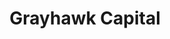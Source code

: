 ---
layout: firm_page
title: "Grayhawk Capital"
id: "grayhawk.vc"
permalink: "/grayhawkcapitalgrayhawk.vc/"
website: "https://www.grayhawk.vc"
offices: "Scottsdale (United States)"
investment_stages: "Series A, Series B, Series C"
portfolio_companies: "eVisit, Mindset Medical, Inc, FindMine"
portfolio_link: "https://www.grayhawk.vc/portfolio"
investment_markets: "Customer Centric Software, Healthcare IT, Cybersecurity, FinTech, Business Productivity and Communications, SaaS, Enterprise Software"
founded_year: "1999"
description: "Grayhawk Capital is a venture capital firm investing primarily in B2B disruptive SaaS solutions. They focus on early-growth stage companies with strong management teams and a large addressable market. Their investments span various sectors including healthcare IT, cybersecurity, and fintech."
linkedin: "https://www.linkedin.com/company/grayhawk-capital_102686/"
twitter: ""
instagram: ""
team_page: "https://www.grayhawk.vc/team-4"
investor_type: "Venture Capital"
crunchbase: "https://www.crunchbase.com/organization/grayhawk-venture-partners"
pitchbook: ""

# SEO Optimization
meta_title: "Grayhawk Capital - VC Firm - projectstartups.com"
meta_description: "Grayhawk Capital, Grayhawk Capital is a venture capital firm investing primarily in B2B disruptive SaaS solutions. They focus on early-growth stage companies with stron..."
meta_keywords: "Grayhawk Capital, Customer Centric Software, Healthcare IT, Cybersecurity, FinTech, Business Productivity and Communications, SaaS, Enterprise Software, VC firm, venture capital, startup investor, projectstartups.com"
canonical_url: "https://vc.projectstartups.com/grayhawkcapitalgrayhawk.vc/"
---